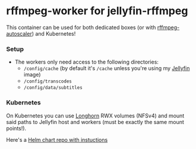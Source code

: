 # rffmpeg-worker for jellyfin-rffmpeg
This container can be used for both dedicated boxes (or with [rffmpeg-autoscaler](https://github.com/aleksasiriski/rffmpeg-autoscaler)) and Kubernetes!

### Setup

* The workers only need access to the following directories:
  - `/config/cache` (by default it's `/cache` unless you're using my [Jellyfin](https://github.com/aleksasiriski/rffmpeg-go/pkgs/container/jellyfin-rffmpeg) image)
  - `/config/transcodes`
  - `/config/data/subtitles`

### Kubernetes

On Kubernetes you can use [Longhorn](https://longhorn.io) RWX volumes (NFSv4) and mount said paths to Jellyfin host and workers (must be exactly the same mount points!).

Here's a [Helm chart repo with instuctions](https://github.com/aleksasiriski/jellyfin-kubernetes)